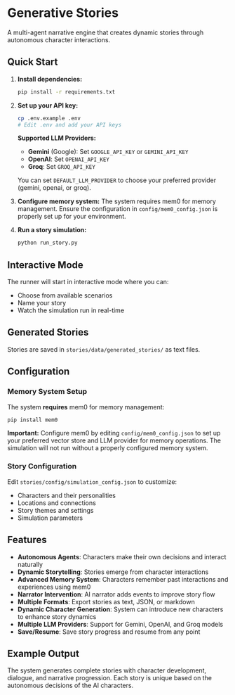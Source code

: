 # Generative Stories

A multi-agent narrative engine that creates dynamic stories through autonomous character interactions.

## Quick Start

1. **Install dependencies:**
   ```bash
   pip install -r requirements.txt
   ```

2. **Set up your API key:**
   ```bash
   cp .env.example .env
   # Edit .env and add your API keys
   ```

   **Supported LLM Providers:**
   - **Gemini** (Google): Set `GOOGLE_API_KEY` or `GEMINI_API_KEY`
   - **OpenAI**: Set `OPENAI_API_KEY`
   - **Groq**: Set `GROQ_API_KEY`
   
   You can set `DEFAULT_LLM_PROVIDER` to choose your preferred provider (gemini, openai, or groq).

3. **Configure memory system:**
   The system requires mem0 for memory management. Ensure the configuration in `config/mem0_config.json` is properly set up for your environment.

4. **Run a story simulation:**
   ```bash
   python run_story.py
   ```

## Interactive Mode

The runner will start in interactive mode where you can:
- Choose from available scenarios
- Name your story
- Watch the simulation run in real-time

## Generated Stories

Stories are saved in `stories/data/generated_stories/` as text files.

## Configuration

### Memory System Setup

The system **requires** mem0 for memory management:

```bash
pip install mem0
```

**Important:** Configure mem0 by editing `config/mem0_config.json` to set up your preferred vector store and LLM provider for memory operations. The simulation will not run without a properly configured memory system.

### Story Configuration

Edit `stories/config/simulation_config.json` to customize:
- Characters and their personalities
- Locations and connections
- Story themes and settings
- Simulation parameters

## Features

- **Autonomous Agents**: Characters make their own decisions and interact naturally
- **Dynamic Storytelling**: Stories emerge from character interactions
- **Advanced Memory System**: Characters remember past interactions and experiences using mem0
- **Narrator Intervention**: AI narrator adds events to improve story flow
- **Multiple Formats**: Export stories as text, JSON, or markdown
- **Dynamic Character Generation**: System can introduce new characters to enhance story dynamics
- **Multiple LLM Providers**: Support for Gemini, OpenAI, and Groq models
- **Save/Resume**: Save story progress and resume from any point

## Example Output

The system generates complete stories with character development, dialogue, and narrative progression. Each story is unique based on the autonomous decisions of the AI characters.